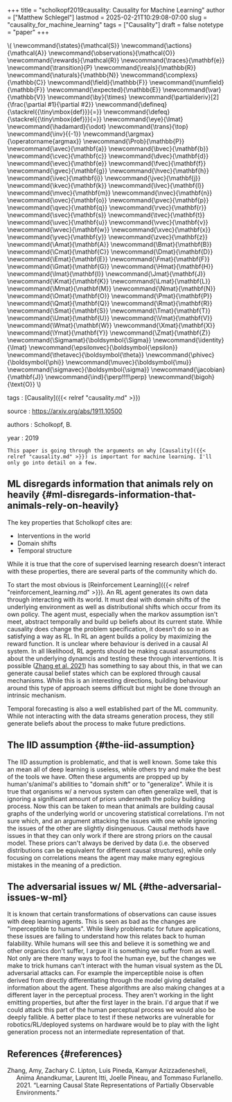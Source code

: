 +++
title = "scholkopf2019causality: Causality for Machine Learning"
author = ["Matthew Schlegel"]
lastmod = 2025-02-21T10:29:08-07:00
slug = "causality_for_machine_learning"
tags = ["Causality"]
draft = false
notetype = "paper"
+++

\\( \newcommand{\states}{\mathcal{S}}
\newcommand{\actions}{\mathcal{A}}
\newcommand{\observations}{\mathcal{O}}
\newcommand{\rewards}{\mathcal{R}}
\newcommand{\traces}{\mathbf{e}}
\newcommand{\transition}{P}
\newcommand{\reals}{\mathbb{R}}
\newcommand{\naturals}{\mathbb{N}}
\newcommand{\complexs}{\mathbb{C}}
\newcommand{\field}{\mathbb{F}}
\newcommand{\numfield}{\mathbb{F}}
\newcommand{\expected}{\mathbb{E}}
\newcommand{\var}{\mathbb{V}}
\newcommand{\by}{\times}
\newcommand{\partialderiv}[2]{\frac{\partial #1}{\partial #2}}
\newcommand{\defineq}{\stackrel{{\tiny\mbox{def}}}{=}}
\newcommand{\defeq}{\stackrel{{\tiny\mbox{def}}}{=}}
\newcommand{\eye}{\Imat}
\newcommand{\hadamard}{\odot}
\newcommand{\trans}{\top}
\newcommand{\inv}{{-1}}
\newcommand{\argmax}{\operatorname{argmax}}
\newcommand{\Prob}{\mathbb{P}}
\newcommand{\avec}{\mathbf{a}}
\newcommand{\bvec}{\mathbf{b}}
\newcommand{\cvec}{\mathbf{c}}
\newcommand{\dvec}{\mathbf{d}}
\newcommand{\evec}{\mathbf{e}}
\newcommand{\fvec}{\mathbf{f}}
\newcommand{\gvec}{\mathbf{g}}
\newcommand{\hvec}{\mathbf{h}}
\newcommand{\ivec}{\mathbf{i}}
\newcommand{\jvec}{\mathbf{j}}
\newcommand{\kvec}{\mathbf{k}}
\newcommand{\lvec}{\mathbf{l}}
\newcommand{\mvec}{\mathbf{m}}
\newcommand{\nvec}{\mathbf{n}}
\newcommand{\ovec}{\mathbf{o}}
\newcommand{\pvec}{\mathbf{p}}
\newcommand{\qvec}{\mathbf{q}}
\newcommand{\rvec}{\mathbf{r}}
\newcommand{\svec}{\mathbf{s}}
\newcommand{\tvec}{\mathbf{t}}
\newcommand{\uvec}{\mathbf{u}}
\newcommand{\vvec}{\mathbf{v}}
\newcommand{\wvec}{\mathbf{w}}
\newcommand{\xvec}{\mathbf{x}}
\newcommand{\yvec}{\mathbf{y}}
\newcommand{\zvec}{\mathbf{z}}
\newcommand{\Amat}{\mathbf{A}}
\newcommand{\Bmat}{\mathbf{B}}
\newcommand{\Cmat}{\mathbf{C}}
\newcommand{\Dmat}{\mathbf{D}}
\newcommand{\Emat}{\mathbf{E}}
\newcommand{\Fmat}{\mathbf{F}}
\newcommand{\Gmat}{\mathbf{G}}
\newcommand{\Hmat}{\mathbf{H}}
\newcommand{\Imat}{\mathbf{I}}
\newcommand{\Jmat}{\mathbf{J}}
\newcommand{\Kmat}{\mathbf{K}}
\newcommand{\Lmat}{\mathbf{L}}
\newcommand{\Mmat}{\mathbf{M}}
\newcommand{\Nmat}{\mathbf{N}}
\newcommand{\Omat}{\mathbf{O}}
\newcommand{\Pmat}{\mathbf{P}}
\newcommand{\Qmat}{\mathbf{Q}}
\newcommand{\Rmat}{\mathbf{R}}
\newcommand{\Smat}{\mathbf{S}}
\newcommand{\Tmat}{\mathbf{T}}
\newcommand{\Umat}{\mathbf{U}}
\newcommand{\Vmat}{\mathbf{V}}
\newcommand{\Wmat}{\mathbf{W}}
\newcommand{\Xmat}{\mathbf{X}}
\newcommand{\Ymat}{\mathbf{Y}}
\newcommand{\Zmat}{\mathbf{Z}}
\newcommand{\Sigmamat}{\boldsymbol{\Sigma}}
\newcommand{\identity}{\Imat}
\newcommand{\epsilonvec}{\boldsymbol{\epsilon}}
\newcommand{\thetavec}{\boldsymbol{\theta}}
\newcommand{\phivec}{\boldsymbol{\phi}}
\newcommand{\muvec}{\boldsymbol{\mu}}
\newcommand{\sigmavec}{\boldsymbol{\sigma}}
\newcommand{\jacobian}{\mathbf{J}}
\newcommand{\ind}{\perp\!\!\!\!\perp}
\newcommand{\bigoh}{\text{O}}
\\)

tags
: [Causality]({{< relref "causality.md" >}})

source
: <https://arxiv.org/abs/1911.10500>

authors
: Scholkopf, B.

year
: 2019

    This paper is going through the arguments on why [Causality]({{< relref "causality.md" >}}) is important for machine learning. I'll only go into detail on a few.


## ML disregards information that animals rely on heavily {#ml-disregards-information-that-animals-rely-on-heavily}

The key properties that Scholkopf cites are:

-   Interventions in the world
-   Domain shifts
-   Temporal structure

While it is true that the core of supervised learning research doesn't interact with these properties, there are several parts of the community which do.

To start the most obvious is [Reinforcement Learning]({{< relref "reinforcement_learning.md" >}}). An RL agent generates its own data through interacting with its world. It must deal with domain shifts of the underlying environment as well as distributional shifts which occur from its own policy. The agent must, especially when the markov assumption isn't meet, abstract temporally and build up beliefs about its current state. While causality does change the problem specification, it doesn't do so in as satisfying a way as RL. In RL an agent builds a policy by maximizing the reward function. It is unclear where behaviour is derived in a causal AI system. In all likelihood, RL agents should be making causal assumptions about the underlying dynamcis and testing these through interventions. It is possible (<a href="#citeproc_bib_item_1">Zhang et al. 2021</a>) has something to say about this, in that we can generate causal belief states which can be explored through causal mechanisms. While this is an interesting directions, building behaviour around this type of approach seems difficult but might be done through an intrinsic mechanism.

Temporal forecasting is also a well established part of the ML community. While not interacting with the data streams generation process, they still generate beliefs about the process to make future predictions.


## The IID assumption {#the-iid-assumption}

The IID assumption is problematic, and that is well known. Some take this an mean all of deep learning is useless, while others try and make the best of the tools we have. Often these arguments are propped up by human's/animal's abilities to "domain shift" or to "generalize". While it is true that organisms w/ a nervous system can often generalize well, that is ignoring a significant amount of priors underneath the policy building process. Now this can be taken to mean that animals are building causal graphs of the underlying world or uncovering statistical correlations. I'm not sure which, and an argument attacking the issues with one while ignoring the issues of the other are slightly disingenuous. Causal methods have issues in that they can only work if there are strong priors on the causal model. These priors can't always be derived by data (i.e. the observed distributions can be equivalent for different causal structures), while only focusing on correlations means the agent may make many egregious mistakes in the meaning of a prediction.


## The adversarial issues w/ ML {#the-adversarial-issues-w-ml}

It is known that certain transformations of observations can cause issues with deep learning agents. This is seen as bad as the changes are "imperceptible to humans". While likely problematic for future applications, these issues are failing to understand how this relates back to human falability. While humans will see this and believe it is something we and other organics don't suffer, I argue it is something we suffer from as well. Not only are there many ways to fool the human eye, but the changes we make to trick humans can't interact with the human visual system as the DL adversarial attacks can. For example the imperceptible noise is often derived from directly differentiating through the model giving detailed information about the agent. These algorithms are also making changes at a different layer in the perceptual process. They aren't working in the light emitting properties, but after the first layer in the brain. I'd argue that if we could attack this part of the human perceptual process we would also be deeply fallible. A better place to test if these networks are vulnerable for robotics/RL/deployed systems on hardware would be to play with the light generation process not an intermediate representation of that.


## References {#references}



<style>.csl-entry{text-indent: -1.5em; margin-left: 1.5em;}</style><div class="csl-bib-body">
  <div class="csl-entry"><a id="citeproc_bib_item_1"></a>Zhang, Amy, Zachary C. Lipton, Luis Pineda, Kamyar Azizzadenesheli, Anima Anandkumar, Laurent Itti, Joelle Pineau, and Tommaso Furlanello. 2021. “Learning Causal State Representations of Partially Observable Environments.”</div>
</div>
